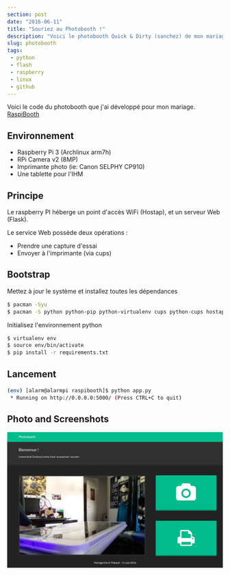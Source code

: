 ```yaml
---
section: post
date: "2016-06-11"
title: "Souriez au Photobooth !"
description: "Voici le photobooth Quick & Dirty (sanchez) de mon mariage..."
slug: photobooth
tags:
 - python
 - flash
 - raspberry
 - linux
 - github
---
```


Voici le code du photobooth que j'ai développé pour mon mariage. [RaspiBooth](https://github.com/Zenithar/raspbooth)

## Environnement

  * Raspberry Pi 3 (Archlinux arm7h)
  * RPi Camera v2 (8MP)
  * Imprimante photo (ie: Canon SELPHY CP910)
  * Une tablette pour l'IHM

## Principe

Le raspberry PI héberge un point d'accès WiFi (Hostap), et un serveur Web (Flask).

Le service Web possède deux opérations :

  * Prendre une capture d'essai
  * Envoyer à l'imprimante (via cups)

## Bootstrap

Mettez à jour le système et installez toutes les dépendances
```sh
$ pacman -Syu
$ pacman -S python python-pip python-virtualenv cups python-cups hostapd dnsmasq
```

Initialisez l'environnement python
```sh
$ virtualenv env
$ source env/bin/activate
$ pip install -r requirements.txt
```

## Lancement

```sh
(env) [alarm@alarmpi raspibooth]$ python app.py
 * Running on http://0.0.0.0:5000/ (Press CTRL+C to quit)
```

## Photo and Screenshots

![Tablet view](https://raw.githubusercontent.com/Zenithar/raspbooth/master/screenview.png)
